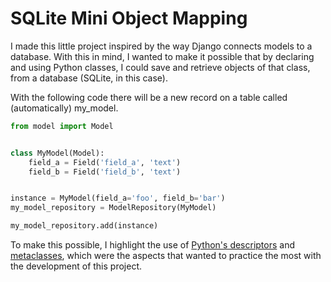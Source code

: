 # SQLite Mini Object Mapping


I made this little project inspired by the way Django connects models to a database. With this in mind, I wanted to make it possible that by declaring and using Python classes, I could save and retrieve objects of that class, from a database (SQLite, in this case).

With the following code there will be a new record on a table called (automatically) my_model.

```python
from model import Model


class MyModel(Model):
    field_a = Field('field_a', 'text')
    field_b = Field('field_b', 'text')


instance = MyModel(field_a='foo', field_b='bar')
my_model_repository = ModelRepository(MyModel)

my_model_repository.add(instance)
``` 

To make this possible, I highlight the use of [Python's descriptors](https://docs.python.org/3/howto/descriptor.html) and [metaclasses](https://www.python.org/doc/essays/metaclasses/), which were the aspects that wanted to practice the most with the development of this project.
